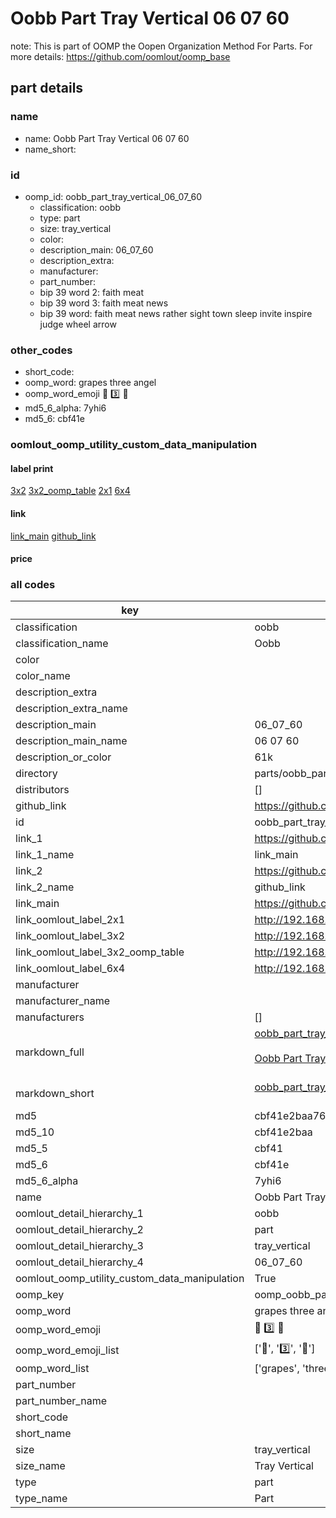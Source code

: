 # Oobb Part Tray Vertical 06 07 60  

note: This is part of OOMP the Oopen Organization Method For Parts. For more details: https://github.com/oomlout/oomp_base

##  part details





### name
* name: Oobb Part Tray Vertical 06 07 60
* name_short: 
### id
* oomp_id: oobb_part_tray_vertical_06_07_60
  * classification: oobb
  * type: part
  * size: tray_vertical
  * color: 
  * description_main: 06_07_60
  * description_extra: 
  * manufacturer: 
  * part_number: 
  * bip 39 word 2: faith meat
  * bip 39 word 3: faith meat news
  * bip 39 word: faith meat news rather sight town sleep invite inspire judge wheel arrow

### other_codes
* short_code: 
* oomp_word: grapes three angel
* oomp_word_emoji :grapes: :three: :angel:
* md5_6_alpha: 7yhi6
* md5_6: cbf41e






### oomlout_oomp_utility_custom_data_manipulation
#### label print
[3x2](http://192.168.1.245:1112/?label=oomp%207yhi6)
[3x2_oomp_table](http://192.168.1.107:1112/?label=oomp%207yhi6)
[2x1](http://192.168.1.242:1112/?label=oomp%207yhi6)
[6x4](http://192.168.1.55:1112/?label=oomp%207yhi6)    

#### link

[link_main](https://github.com/oomlout/oomlout_oomp_current_version_messy/tree/main/parts/oobb_part_tray_vertical_06_07_60) [github_link](https://github.com/oomlout/oomlout_oomp_part_src/tree/main/parts/oobb_part_tray_vertical_06_07_60)                             

#### price







### all codes 
| key | value |  
| --- | --- |  
| classification | oobb |  
| classification_name | Oobb |  
| color |  |  
| color_name |  |  
| description_extra |  |  
| description_extra_name |  |  
| description_main | 06_07_60 |  
| description_main_name | 06 07 60 |  
| description_or_color | 61k |  
| directory | parts/oobb_part_tray_vertical_06_07_60 |  
| distributors | [] |  
| github_link | https://github.com/oomlout/oomlout_oomp_part_src/tree/main/parts/oobb_part_tray_vertical_06_07_60 |  
| id | oobb_part_tray_vertical_06_07_60 |  
| link_1 | https://github.com/oomlout/oomlout_oomp_current_version_messy/tree/main/parts/oobb_part_tray_vertical_06_07_60 |  
| link_1_name | link_main |  
| link_2 | https://github.com/oomlout/oomlout_oomp_part_src/tree/main/parts/oobb_part_tray_vertical_06_07_60 |  
| link_2_name | github_link |  
| link_main | https://github.com/oomlout/oomlout_oomp_current_version_messy/tree/main/parts/oobb_part_tray_vertical_06_07_60 |  
| link_oomlout_label_2x1 | http://192.168.1.242:1112/?label=oomp%207yhi6 |  
| link_oomlout_label_3x2 | http://192.168.1.245:1112/?label=oomp%207yhi6 |  
| link_oomlout_label_3x2_oomp_table | http://192.168.1.107:1112/?label=oomp%207yhi6 |  
| link_oomlout_label_6x4 | http://192.168.1.55:1112/?label=oomp%207yhi6 |  
| manufacturer |  |  
| manufacturer_name |  |  
| manufacturers | [] |  
| markdown_full | [oobb_part_tray_vertical_06_07_60](https://github.com/oomlout/oomlout_oomp_current_version_messy/tree/main/parts/oobb_part_tray_vertical_06_07_60)<br>[](https://github.com/oomlout/oomlout_oomp_current_version_messy/tree/main/parts/oobb_part_tray_vertical_06_07_60)<br>[Oobb Part Tray Vertical 06 07 60](https://github.com/oomlout/oomlout_oomp_current_version_messy/tree/main/parts/oobb_part_tray_vertical_06_07_60)<br><br> |  
| markdown_short | [oobb_part_tray_vertical_06_07_60](https://github.com/oomlout/oomlout_oomp_current_version_messy/tree/main/parts/oobb_part_tray_vertical_06_07_60)<br><br> |  
| md5 | cbf41e2baa76196799641b252a628290 |  
| md5_10 | cbf41e2baa |  
| md5_5 | cbf41 |  
| md5_6 | cbf41e |  
| md5_6_alpha | 7yhi6 |  
| name | Oobb Part Tray Vertical 06 07 60 |  
| oomlout_detail_hierarchy_1 | oobb |  
| oomlout_detail_hierarchy_2 | part |  
| oomlout_detail_hierarchy_3 | tray_vertical |  
| oomlout_detail_hierarchy_4 | 06_07_60 |  
| oomlout_oomp_utility_custom_data_manipulation | True |  
| oomp_key | oomp_oobb_part_tray_vertical_06_07_60 |  
| oomp_word | grapes three angel |  
| oomp_word_emoji | :grapes: :three: :angel: |  
| oomp_word_emoji_list | [':grapes:', ':three:', ':angel:'] |  
| oomp_word_list | ['grapes', 'three', 'angel'] |  
| part_number |  |  
| part_number_name |  |  
| short_code |  |  
| short_name |  |  
| size | tray_vertical |  
| size_name | Tray Vertical |  
| type | part |  
| type_name | Part |  

